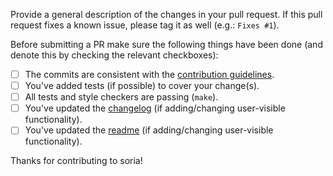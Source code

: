 Provide a general description of the changes in your pull request. If this pull
request fixes a known issue, please tag it as well (e.g.: `Fixes #1`).

Before submitting a PR make sure the following things have been done (and denote
this by checking the relevant checkboxes):

- [ ] The commits are consistent with the [contribution guidelines](../CONTRIBUTING.org).
- [ ] You've added tests (if possible) to cover your change(s).
- [ ] All tests and style checkers are passing (`make`).
- [ ] You've updated the [changelog](../CHANGELOG.org) (if adding/changing
      user-visible functionality).
- [ ] You've updated the [readme](../README.org) (if adding/changing
      user-visible functionality).

Thanks for contributing to soria!
